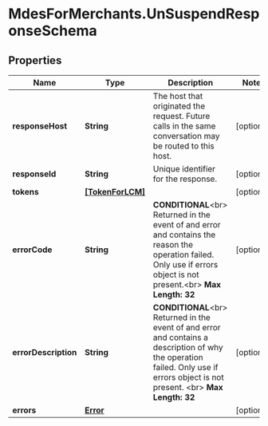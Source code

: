 # MdesForMerchants.UnSuspendResponseSchema

## Properties
Name | Type | Description | Notes
------------ | ------------- | ------------- | -------------
**responseHost** | **String** | The host that originated the request. Future calls in the same conversation may be routed to this host.  | [optional] 
**responseId** | **String** | Unique identifier for the response.  | [optional] 
**tokens** | [**[TokenForLCM]**](TokenForLCM.md) |  | [optional] 
**errorCode** | **String** | __CONDITIONAL__&lt;br&gt; Returned in the event of and error and contains the reason the operation failed. Only use if errors object is not present.&lt;br&gt; __Max Length: 32__  | [optional] 
**errorDescription** | **String** | __CONDITIONAL__&lt;br&gt; Returned in the event of and error and contains a description of why the operation failed. Only use if errors object is not present. &lt;br&gt; __Max Length: 32__    | [optional] 
**errors** | [**Error**](Error.md) |  | [optional] 


